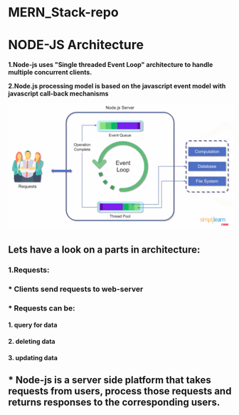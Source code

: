 # MERN_Stack-repo

# NODE-JS Architecture

**1.Node-js uses "Single threaded Event Loop" architecture to handle multiple concurrent clients.**

**2.Node.js processing model is based on the javascript event model with javascript call-back mechanisms**

![Image of Architecture](Images/Node-js.png)

## Lets have a look on a parts in architecture:

### 1.Requests:
### * Clients send requests to web-server
### * Requests can be:
####                1. query for data
####                2. deleting data
####                3. updating data

## * Node-js is a server side platform that takes requests from users, process those requests and returns responses to the corresponding users.